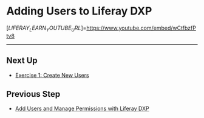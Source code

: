 # Adding Users to Liferay DXP

[$LIFERAY_LEARN_YOUTUBE_URL$]=https://www.youtube.com/embed/wCtfbzfPtv8

---

## Next Up

* [Exercise 1: Create New Users](./exercise-1-create-new-users.md)

## Previous Step

* [Add Users and Manage Permissions with Liferay DXP](../add-users-and-manage-permissions-with-liferay-dxp.md) 